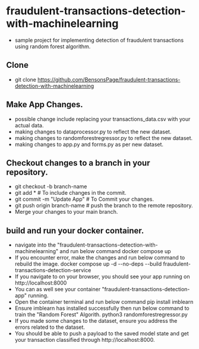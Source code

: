 # fraudulent-transactions-detection-with-machinelearning
- sample project for implementing detection of fraudulent transactions using random forest algorithm.

## Clone
- git clone https://github.com/BensonsPage/fraudulent-transactions-detection-with-machinelearning

## Make App Changes.
- possible change include replacing your transactions_data.csv with your actual data.
- making changes to dataprocessor.py to reflect the new dataset.
- making changes to randomforestregressor.py to reflect the new dataset.
- making changes to app.py and forms.py as per new dataset.

## Checkout changes to a branch in your repository.
- git checkout -b branch-name
- git add * # To include changes in the commit.
- git commit -m "Update App" # To Commit your changes.
- git push origin branch-name # push the branch to the remote repository.
- Merge your changes to your main branch.

## build and run your docker container.
- navigate into the "fraudulent-transactions-detection-with-machinelearning" and run below command
docker compose up 
- If you encounter error, make the changes and run below command to rebuild the image.
docker compose up -d --no-deps --build fraudulent-transactions-detection-service
- If you navigate to on your browser, you should see your app running on http://localhost:8000
- You can as well see your container "fraudulent-transactions-detection-app" running.
- Open the container terminal and run below command
pip install imblearn
- Ensure imblearn has installed successfully then run below command to train the "Random Forest" Algorith.
python3 randomforestregressor.py
- If you made some changes to the dataset, ensure you address the errors related to the dataset.
- You should be able to push a payload to the saved model state and get your transaction classified through http://localhost:8000.

